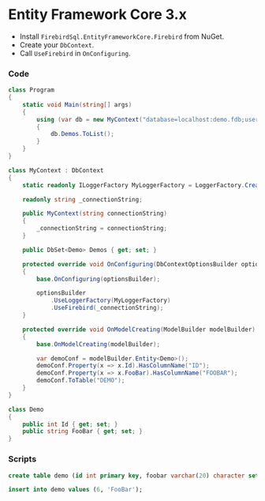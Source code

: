 # Entity Framework Core 3.x

* Install `FirebirdSql.EntityFrameworkCore.Firebird` from NuGet.
* Create your `DbContext`.
* Call `UseFirebird` in `OnConfiguring`.

### Code

```csharp
class Program
{
	static void Main(string[] args)
	{
		using (var db = new MyContext("database=localhost:demo.fdb;user=sysdba;password=masterkey"))
		{
			db.Demos.ToList();
		}
	}
}

class MyContext : DbContext
{
	static readonly ILoggerFactory MyLoggerFactory = LoggerFactory.Create(builder => { builder.AddConsole(); });

	readonly string _connectionString;

	public MyContext(string connectionString)
	{
		_connectionString = connectionString;
	}

	public DbSet<Demo> Demos { get; set; }

	protected override void OnConfiguring(DbContextOptionsBuilder optionsBuilder)
	{
		base.OnConfiguring(optionsBuilder);

		optionsBuilder
			.UseLoggerFactory(MyLoggerFactory)
			.UseFirebird(_connectionString);
	}

	protected override void OnModelCreating(ModelBuilder modelBuilder)
	{
		base.OnModelCreating(modelBuilder);

		var demoConf = modelBuilder.Entity<Demo>();
		demoConf.Property(x => x.Id).HasColumnName("ID");
		demoConf.Property(x => x.FooBar).HasColumnName("FOOBAR");
		demoConf.ToTable("DEMO");
	}
}

class Demo
{
	public int Id { get; set; }
	public string FooBar { get; set; }
}
```

### Scripts

```sql
create table demo (id int primary key, foobar varchar(20) character set utf8);
```

```sql
insert into demo values (6, 'FooBar');
```
